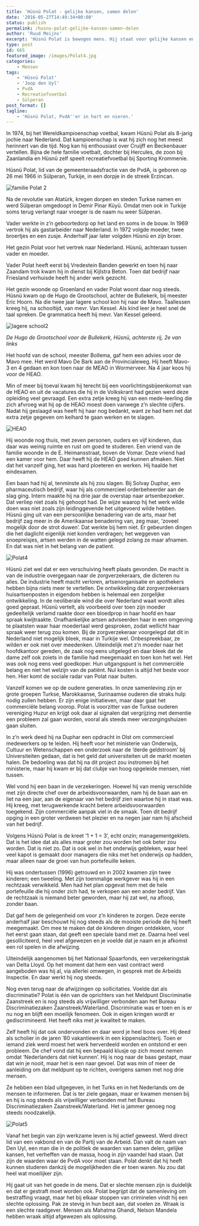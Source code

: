 ```yaml
---
title: 'Hüsnü Polat - gelijke kansen, samen delen'
date: '2016-05-27T14:49:34+00:00'
status: publish
permalink: /husnu-polat-gelijke-kansen-samen-delen
author: 'Ruud Meijns'
excerpt: 'Hüsnü Polat is bewogen mens. Hij staat voor gelijke kansen en samen delen.'
type: post
id: 665
featured_image: /images/Polat4.jpg
categories:
    - Mensen
tags:
    - 'Hüsnü Polat'
    - 'Joop den Uyl'
    - PvdA
    - Recreatiefvoetbal
    - Sülperan
post_format: []
tagline:
    - 'Hüsnü Polat, PvdA''er in hart en nieren.'
---
```

In 1974, bij het Wereldkampioenschap voetbal, kwam Hüsnü Polat als 8-jarig jochie naar Nederland. Dat kampioenschap is wat hij zich nog het meest herinnert van die tijd. Nog kan hij enthousiast over Cruijff en Beckenbauer vertellen. Bijna de hele familie voetbalt, dochter bij Hercules, de zoon bij Zaanlandia en Hüsnü zelf speelt recreatiefvoetbal bij Sporting Krommenie.

Hüsnü Polat, lid van de gemeenteraadsfractie van de PvdA, is geboren op 26 mei 1966 in Sülperan, Turkije, in een dorpje in de streek Erzincan.

![familie Polat 2](/images/familie-Polat-2.jpg)

Na de revolutie van Atatürk, kregen dorpen en steden Turkse namen en werd Sülperan omgedoopt in Demir Pinar Küyü. Omdat men ook in Turkije soms terug verlangt naar vroeger is de naam nu weer Sülperan.

Vader werkte in z’n geboortedorp op het land en soms in de bouw. In 1969 vertrok hij als gastarbeider naar Nederland. In 1972 volgde moeder, twee broertjes en een zusje. Anderhalf jaar later volgden Hüsnü en zijn broer.

Het gezin Polat voor het vertrek naar Nederland. Hüsnü, achteraan tussen vader en moeder.

Vader Polat heeft eerst bij Vredestein Banden gewerkt en toen hij naar Zaandam trok kwam hij in dienst bij Kijlstra Beton. Toen dat bedrijf naar Friesland verhuisde heeft hij ander werk gezocht.

Het gezin woonde op Groenland en vader Polat woont daar nog steeds. Hüsnü kwam op de Hugo de Grootschool, achter de Bullekerk, bij meester Eric Hoorn. Na die twee jaar lagere school kon hij naar de Mavo. Taallessen kreeg hij, na schooltijd, van mevr. Van Kessel. Als kind leer je heel snel de taal spreken. De grammatica heeft hij mevr. Van Kessel geleerd.

![lagere school2](/images/lagere-school2.jpg)

*De Hugo de Grootschool voor de Bullekerk, Hüsnü, achterste rij, 2e van links*

Het hoofd van de school, meester Bollema, gaf hem een advies voor de Mavo mee. Het werd Mavo De Bark aan de Provincialeweg. Hij heeft Mavo-3 en 4 gedaan en kon toen naar de MEAO in Wormerveer. Na 4 jaar koos hij voor de HEAO.

Min of meer bij toeval kwam hij terecht bij een voorlichtingsbijeenkomst van de HEAO en uit de vacatures die hij in de Volkskrant had gezien werd deze opleiding veel gevraagd. Een extra zetje kreeg hij van een mede-leerling die zich afvroeg wat hij op de HEAO moest doen vanwege z’n slechte cijfers. Nadat hij geslaagd was heeft hij haar nog bedankt, want ze had hem net dat extra zetje gegeven om keihard te gaan werken en te slagen.

![HEAO](/images/HEAO.jpg)

Hij woonde nog thuis, met zeven personen, ouders en vijf kinderen, dus daar was weinig ruimte en rust om goed te studeren. Een vriend van de familie woonde in de E. Heimansstraat, boven de Vomar. Deze vriend had een kamer voor hem. Daar heeft hij de HEAO goed kunnen afmaken. Niet dat het vanzelf ging, het was hard ploeteren en werken. Hij haalde het eindexamen.

Een baan had hij al, tenminste als hij zou slagen. Bij Solvay Duphar, een pharmaceutisch bedrijf, waar hij als commercieel orderbeheerder aan de slag ging. Intern maakte hij na drie jaar de overstap naar artsenbezoeker. Dat verliep niet zoals hij gehoopt had. De wijze waarop hij het werk wilde doen was niet zoals zijn leidinggevende het uitgevoerd wilde hebben. Hüsnü ging uit van een persoonlijke benadering van de arts, maar het bedrijf zag meer in de Amerikaanse benadering van, zeg maar, ‘zoveel mogelijk door de strot duwen’. Dat werkte bij hem niet. Er gebeurden dingen die het daglicht eigenlijk niet konden verdragen; het weggeven van snoepreisjes, artsen werden in de watten gelegd zolang ze maar afnamen. En dat was niet in het belang van de patient.

![Polat4](/images/Polat4.jpg)

Hüsnü ziet wel dat er een verschuiving heeft plaats gevonden. De macht is van de industrie overgegaan naar de zorgverzekeraars, die dicteren nu alles. De industrie heeft macht verloren, artsenorganisatie en apothekers hebben bijna niets meer te vertellen. De ontwikkeling dat zorgverzekeraars huisartsenposten in eigendom hebben is helemaal een zorgelijke ontwikkeling. In de neoliberale wind die over Nederland waait wordt alles goed gepraat. Hüsnü vertelt, als voorbeeld over toen zijn moeder gedeeltelijk verlamd raakte door een bloedprop in haar hoofd en haar spraak kwijtraakte. Onafhankelijke artsen adviseerden haar in een omgeving te plaatsten waar haar moedertaal werd gesproken, zodat wellicht haar spraak weer terug zou komen. Bij de zorgverzekeraar voorgelegd dat dit in Nederland niet mogelijk bleek, maar in Turkije wel. Onbespreekbaar, ze wilden er ook niet over meedenken. Uiteindelijk met z’n moeder naar het hoofdkantoor gereden, de zaak nog eens uitgelegd en daar bleek dat de dame zelf ook zoiets in de familie had meegemaakt en toen kon het wel. Het was ook nog eens veel goedkoper. Hun uitgangspunt is het commerciële belang en niet het welzijn van de patiënt. Nul kosten is altijd het beste voor hen. Hier komt de sociale radar van Polat naar buiten.

Vanzelf komen we op de oudere generaties. In onze samenleving zijn er grote groepen Turkse, Marokkaanse, Surinaamse ouderen die straks hulp nodig zullen hebben. Er zijn enige initiatieven, maar daar gaat het commerciële belang voorop. Polat is voorzitter van de Turkse ouderen vereniging Huzur en krijgt ook daar al signalen dat vergrijzing met dementie een probleem zal gaan worden, vooral als steeds meer verzorgingshuizen gaan sluiten.

In z’n werk deed hij na Duphar een opdracht in Olst om commercieel medewerkers op te leiden. Hij heeft voor het ministerie van Onderwijs, Cultuur en Wetenschappen een onderzoek naar de ‘derde geldstroom’ bij Universiteiten gedaan, dat is het geld dat universiteiten uit de markt moeten halen. De bedoeling was dat hij na dit project zou instromen bij het ministerie, maar hij kwam er bij dat clubje van hoog opgeleide mensen, niet tussen.

Wel vond hij een baan in de verzekeringen. Hoewel hij van menig verschilde met zijn directe chef over de arbeidsvoorwaarden, nam hij de baan aan en liet na een jaar, aan de eigenaar van het bedrijf zien waartoe hij in staat was. Hij kreeg, met terugwerkende kracht betere arbeidsvoorwaarden toegekend. Zijn commerciële aanpak viel in de smaak. Toen dit bedrijf opging in een groter verdween het plezier en na negen jaar nam hij afscheid van het bedrijf.

Volgens Hüsnü Polat is de kreet ‘1 + 1 = 3’, echt onzin; managementgeklets. Dat is het idee dat als alles maar groter zou worden het ook beter zou worden. Dat is niet zo. Dat is ook wel in het onderwijs gebleken, waar heel veel kapot is gemaakt door managers die niks met het onderwijs op hadden, maar alleen naar de groei van hun portefeuille keken.

Hij was ondertussen (1996) getrouwd en in 2002 kwamen zijn twee kinderen; een tweeling. Met zijn toenmalige werkgever was hij in een rechtzaak verwikkeld. Men had het plan opgevat hem met de hele portefeuille die hij onder zich had, te verkopen aan een ander bedrijf. Van de rechtzaak is niemand beter geworden, maar hij zat wel, na afloop, zonder baan.

Dat gaf hem de gelegenheid om voor z’n kinderen te zorgen. Deze eerste anderhalf jaar beschouwt hij nog steeds als de mooiste periode die hij heeft meegemaakt. Om mee te maken dat de kinderen dingen ontdekken, voor het eerst gaan staan, dat geeft een speciale band met ze. Daarna heel veel gesolliciteerd, heel veel afgewezen en je voelde dat je naam en je afkomst een rol spelen in die afwijzing.

Uiteindelijk aangenomen bij het Nationaal Spaarfonds, een verzekeringstak van Delta Lloyd. Op het moment dat hem een vast contract werd aangeboden was hij al, via allerlei omwegen, in gesprek met de Arbeids Inspectie. En daar werkt hij nog steeds.

Nog even terug naar de afwijzingen op sollicitaties. Voelde dat als discriminatie? Polat is één van de oprichters van het Meldpunt Discriminatie Zaanstreek en is nog steeds als vrijwilliger verbonden aan het Bureau Discriminatiezaken Zaanstreek/Waterland. Discriminatie was er toen en is er nu nog en blijft een moeilijk fenomeen. Ook in eigen kringen wordt er gediscrimineerd. Het heeft niks met je kwaliteit te maken.

Zelf heeft hij dat ook ondervonden en daar word je heel boos over. Hij deed als scholier in de jaren ’80 vakantiewerk in een kippenslachterij. Toen er iemand ziek werd moest het werk herverdeeld worden en ontstond er een probleem. De chef vond dat hij een bepaald klusje op zich moest nemen omdat ‘Nederlanders dat niet kunnen’. Hij is nog naar de baas gestapt, maar dat win je nooit, maar het is een naar gevoel. Dat was min of meer de aanleiding om dat meldpunt op te richten, overigens samen met nog drie mensen.

Ze hebben een blad uitgegeven, in het Turks en in het Nederlands om de mensen te informeren. Dat is ter ziele gegaan, maar er kwamen mensen bij en hij is nog steeds als vrijwilliger verbonden met het Bureau Discriminatiezaken Zaanstreek/Waterland. Het is jammer genoeg nog steeds noodzakelijk.

![Polat5](/images/Polat5.jpg)

Vanaf het begin van zijn werkzame leven is hij actief geweest. Werd direct lid van een vakbond en van de Partij van de Arbeid. Dan valt de naam van Den Uyl, een man die in de politiek de waarden van samen delen, gelijke kansen, het verheffen van de massa, hoog in zijn vaandel had staan. Dat zijn de waarden waar de PvdA voor moet staan. Polat denkt dat hij heeft kunnen studeren dankzij de mogelijkheden die er toen waren. Nu zou dat heel wat moeilijker zijn.

Hij gaat uit van het goede in de mens. Dat er slechte mensen zijn is duidelijk en dat er gestraft moet worden ook. Polat begrijpt dat de samenleving om bestraffing vraagt, maar het bij elkaar stoppen van criminelen vindt hij een slechte oplossing. Pak ze stevig in hun bezit aan, dat voelen ze. Wraak is een slechte raadgever. Mensen als Mahatma Ghandi, Nelson Mandela hebben wraak altijd afgewezen als oplossing.